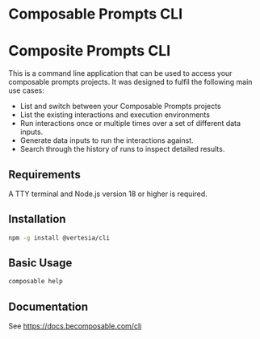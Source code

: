 # Composable Prompts CLI

# Composite Prompts CLI

This is a command line application that can be used to access your composable prompts projects.
It was designed to fulfil the following main use cases:

* List and switch between your Composable Prompts projects
* List the existing interactions and execution environments
* Run interactions once or multiple times over a set of different data inputs.
* Generate data inputs to run the interactions against.
* Search through the history of runs to inspect detailed results.

## Requirements

A TTY terminal and Node.js version 18 or higher is required.

## Installation

```bash
npm -g install @vertesia/cli
```

## Basic Usage

```bash
composable help
```

## Documentation

See https://docs.becomposable.com/cli
